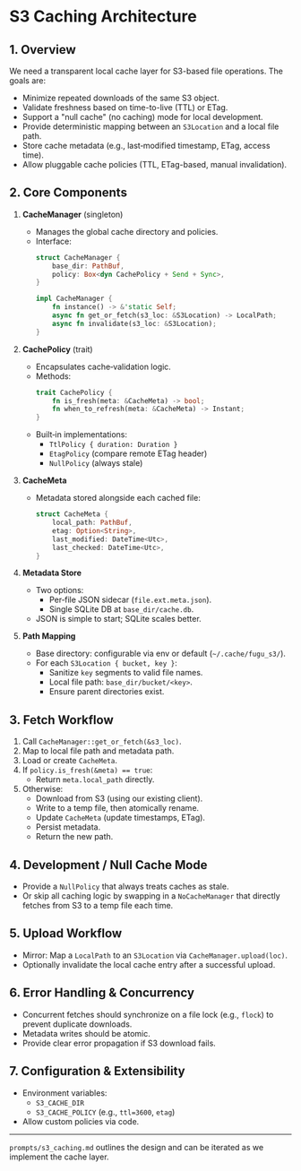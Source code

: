# S3 Caching Architecture

## 1. Overview

We need a transparent local cache layer for S3-based file operations. The goals are:

- Minimize repeated downloads of the same S3 object.
- Validate freshness based on time-to-live (TTL) or ETag.
- Support a "null cache" (no caching) mode for local development.
- Provide deterministic mapping between an `S3Location` and a local file path.
- Store cache metadata (e.g., last‐modified timestamp, ETag, access time).
- Allow pluggable cache policies (TTL, ETag-based, manual invalidation).

## 2. Core Components

1. **CacheManager** (singleton)
   - Manages the global cache directory and policies.
   - Interface:
     ```rust
     struct CacheManager {
         base_dir: PathBuf,
         policy: Box<dyn CachePolicy + Send + Sync>,
     }

     impl CacheManager {
         fn instance() -> &'static Self;
         async fn get_or_fetch(s3_loc: &S3Location) -> LocalPath;
         async fn invalidate(s3_loc: &S3Location);
     }
     ```

2. **CachePolicy** (trait)
   - Encapsulates cache‐validation logic.
   - Methods:
     ```rust
     trait CachePolicy {
         fn is_fresh(meta: &CacheMeta) -> bool;
         fn when_to_refresh(meta: &CacheMeta) -> Instant;
     }
     ```
   - Built‐in implementations:
     - `TtlPolicy { duration: Duration }`
     - `EtagPolicy` (compare remote ETag header)
     - `NullPolicy` (always stale)

3. **CacheMeta**
   - Metadata stored alongside each cached file:
     ```rust
     struct CacheMeta {
         local_path: PathBuf,
         etag: Option<String>,
         last_modified: DateTime<Utc>,
         last_checked: DateTime<Utc>,
     }
     ```

4. **Metadata Store**
   - Two options:
     - Per‐file JSON sidecar (`file.ext.meta.json`).
     - Single SQLite DB at `base_dir/cache.db`.
   - JSON is simple to start; SQLite scales better.

5. **Path Mapping**
   - Base directory: configurable via env or default (`~/.cache/fugu_s3/`).
   - For each `S3Location { bucket, key }`:
     - Sanitize `key` segments to valid file names.
     - Local file path: `base_dir/bucket/<key>`.
     - Ensure parent directories exist.

## 3. Fetch Workflow

1. Call `CacheManager::get_or_fetch(&s3_loc)`.
2. Map to local file path and metadata path.
3. Load or create `CacheMeta`.
4. If `policy.is_fresh(&meta) == true`:
   - Return `meta.local_path` directly.
5. Otherwise:
   - Download from S3 (using our existing client).
   - Write to a temp file, then atomically rename.
   - Update `CacheMeta` (update timestamps, ETag).
   - Persist metadata.
   - Return the new path.

## 4. Development / Null Cache Mode

- Provide a `NullPolicy` that always treats caches as stale.
- Or skip all caching logic by swapping in a `NoCacheManager` that directly fetches from S3 to a temp file each time.

## 5. Upload Workflow

- Mirror: Map a `LocalPath` to an `S3Location` via `CacheManager.upload(loc)`.
- Optionally invalidate the local cache entry after a successful upload.

## 6. Error Handling & Concurrency

- Concurrent fetches should synchronize on a file lock (e.g., `flock`) to prevent duplicate downloads.
- Metadata writes should be atomic.
- Provide clear error propagation if S3 download fails.

## 7. Configuration & Extensibility

- Environment variables:
  - `S3_CACHE_DIR`
  - `S3_CACHE_POLICY` (e.g., `ttl=3600`, `etag`)
- Allow custom policies via code.

---

`prompts/s3_caching.md` outlines the design and can be iterated as we implement the cache layer.